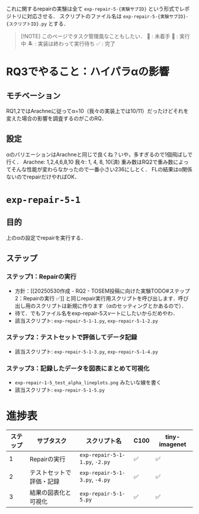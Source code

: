 これに関するrepairの実験は全て `exp-repair-5-{実験サブID}` という形式でレポジトリに対応させる．
スクリプトのファイル名は `exp-repair-5-{実験サブID}-{スクリプトID}.py` とする．

> [!NOTE] このページでタスク管理風なこともしたい．
> 🥚 : 未着手
> 🏃 : 実行中
> 🏝️ : 実装は終わって実行待ち
> ✅ : 完了

# RQ3でやること：ハイパラαの影響
## モチベーション
RQ1,2ではArachneに従ってα=10（我々の実装上では10/11）だったけどそれを変えた場合の影響を調査するのがこのRQ．
## 設定
αのバリエーションはArachneと同じで良くね？いや，多すぎるので1個飛ばしで行く．
Arachne: 1,2,4,6,8,10
我々: 1, 4, 8, 10(済)
重み数はRQ2で重み数によってそんな性能が変わらなかったので一番小さい236にしとく．
FLの結果はα関係ないのでrepairだけやればOK．

# `exp-repair-5-1`
## 目的
上のαの設定でrepairを実行する．
## ステップ
### ステップ1：Repairの実行
- 方針：[[20250530作成 - RQ2 - TOSEM投稿に向けた実験TODO#ステップ2：Repairの実行 ✅]]  と同じrepair実行用スクリプトを呼び出します．呼び出し用のスクリプトは新規に作ります（αのセッティングとかあるので）．
- 待て．でもファイル名をexp-repair-5スvートにしたいからだめやわ．
- 該当スクリプト: `exp-repair-5-1-1.py`, `exp-repair-5-1-2.py`
### ステップ2：テストセットで評価してデータ記録
- 該当スクリプト: `exp-repair-5-1-3.py`, `exp-repair-5-1-4.py`
### ステップ3：記録したデータを図表にまとめて可視化 
- `exp-repair-1-5_test_alpha_lineplots.png` みたいな線を書く
- 該当スクリプト: `exp-repair-5-1-5.py`
# 進捗表
| ステップ | サブタスク        | スクリプト名                         | C100 | tiny-imagenet |
| ---- | ------------ | ------------------------------ | ---- | ------------- |
| 1    | Repairの実行    | `exp-repair-5-1-1.py`, `-2.py` | ✅    | ✅             |
| 2    | テストセットで評価・記録 | `exp-repair-5-1-3.py`, `-4.py` | ✅    | ✅             |
| 3    | 結果の図表化と可視化   | `exp-repair-5-1-5.py`          | ✅   | ✅            |

